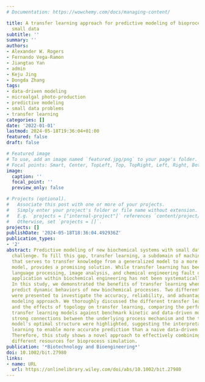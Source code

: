 ```yaml
---
# Documentation: https://wowchemy.com/docs/managing-content/

title: A transfer learning approach for predictive modeling of bioprocesses using
  small data
subtitle: ''
summary: ''
authors:
- Alexander W. Rogers
- Fernando Vega-Ramon
- Jiangtao Yan
- admin
- Keju Jing
- Dongda Zhang
tags:
- data-driven modeling
- microalgal photo-production
- predictive modeling
- small data problems
- transfer learning
categories: []
date: '2022-01-01'
lastmod: 2024-05-18T19:36:04+01:00
featured: false
draft: false

# Featured image
# To use, add an image named `featured.jpg/png` to your page's folder.
# Focal points: Smart, Center, TopLeft, Top, TopRight, Left, Right, BottomLeft, Bottom, BottomRight.
image:
  caption: ''
  focal_point: ''
  preview_only: false

# Projects (optional).
#   Associate this post with one or more of your projects.
#   Simply enter your project's folder or file name without extension.
#   E.g. `projects = ["internal-project"]` references `content/project/deep-learning/index.md`.
#   Otherwise, set `projects = []`.
projects: []
publishDate: '2024-05-18T18:36:04.492936Z'
publication_types:
- '2'
abstract: Predictive modeling of new biochemical systems with small data is a great
  challenge. To fill this gap, transfer learning, a subdomain of machine learning
  that serves to transfer knowledge from a generalized model to a more domain-specific
  model, provides a promising solution. While transfer learning has been used in natural
  language processing, image analysis, and chemical engineering fault detection, its
  application within biochemical engineering has not been systematically explored.
  In this study, we demonstrated the benefits of transfer learning when applied to
  predict dynamic behaviors of new biochemical processes. Two different case studies
  were presented to investigate the accuracy, reliability, and advantage of this innovative
  modeling approach. We thoroughly discussed the different transfer learning strategies
  and the effects of topology on transfer learning, comparing the performance of the
  transfer learning models against benchmark kinetic and data-driven models. Furthermore,
  strong connections between the underlying process mechanism and the transfer learning
  model's optimal structure were highlighted, suggesting the interpretability of transfer
  learning to enable more accurate prediction than a naive data-driven modeling approach.
  Therefore, this study shows a novel approach to effectively combining data from
  different resources for bioprocess simulation.
publication: '*Biotechnology and Bioengineering*'
doi: 10.1002/bit.27980
links:
- name: URL
  url: https://onlinelibrary.wiley.com/doi/abs/10.1002/bit.27980
---
```

